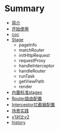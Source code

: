 # Summary

* [简介](README.md)
* [开始使用](chapter1.md)
* [coc](route-coc参数.md)
* [Stage](stage.md)
   * pageInfo
   * matchRouter
   * initHttpRequest
   * requestProxy
   * handleInterceptor
   * handleRouter
   * runTask
   * getViewPath
   * render
* [内置标准stages](内置标准stages介绍.md)
* [Router路由配置](router路由配置.md)
* [Interceptor拦截器配置](interceptor拦截器配置.md)
* [场景实践](场景实践.md)
* [v1对比v2](v1dui_bi_v2.md)
* [history](history.md)

